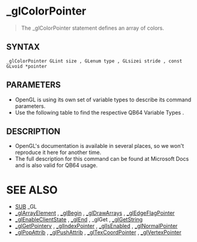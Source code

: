 # _glColorPointer
> The _glColorPointer statement defines an array of colors.

## SYNTAX
`_glColorPointer GLint size , GLenum type , GLsizei stride , const GLvoid *pointer`

## PARAMETERS
* OpenGL is using its own set of variable types to describe its command parameters.
* Use the following table to find the respective QB64 Variable Types .


## DESCRIPTION
* OpenGL's documentation is available in several places, so we won't reproduce it here for another time.
* The full description for this command can be found at Microsoft Docs and is also valid for QB64 usage.


# SEE ALSO
* [SUB](SUB.md) _GL
* [_glArrayElement](_glArrayElement.md) , [_glBegin](_glBegin.md) , [_glDrawArrays](_glDrawArrays.md) , [_glEdgeFlagPointer](_glEdgeFlagPointer.md)
* [_glEnableClientState](_glEnableClientState.md) , [_glEnd](_glEnd.md) , _glGet , [_glGetString](_glGetString.md)
* [_glGetPointerv](_glGetPointerv.md) , [_glIndexPointer](_glIndexPointer.md) , [_glIsEnabled](_glIsEnabled.md) , [_glNormalPointer](_glNormalPointer.md)
* [_glPopAttrib](_glPopAttrib.md) , [_glPushAttrib](_glPushAttrib.md) , [_glTexCoordPointer](_glTexCoordPointer.md) , [_glVertexPointer](_glVertexPointer.md)

